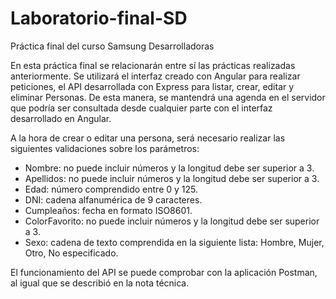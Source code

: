 # Laboratorio-final-SD
Práctica final del curso Samsung Desarrolladoras

En esta práctica final se relacionarán entre sí las prácticas realizadas anteriormente. Se utilizará el interfaz creado con Angular para realizar peticiones, el API desarrollada con Express para listar, crear, editar y eliminar Personas. De esta manera, se mantendrá una agenda en el servidor que podría ser consultada desde cualquier parte con el interfaz desarrollado en Angular.

A la hora de crear o editar una persona, será necesario realizar las siguientes validaciones sobre los parámetros:

- Nombre: no puede incluir números y la longitud debe ser superior a 3.
- Apellidos: no puede incluir números y la longitud debe ser superior a 3.
- Edad: número comprendido entre 0 y 125.
- DNI: cadena alfanumérica de 9 caracteres.
- Cumpleaños: fecha en formato ISO8601.
- ColorFavorito: no puede incluir números y la longitud debe ser superior a 3.
- Sexo: cadena de texto comprendida en la siguiente lista: Hombre, Mujer, Otro, No especificado.

El funcionamiento del API se puede comprobar con la aplicación Postman, al igual que se describió en la nota técnica.
